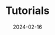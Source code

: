 ---
title: Tutorials
description: This section consists of tutorials in the context of Spin Plugins k8s
date: 2024-02-16
weight: 100
---